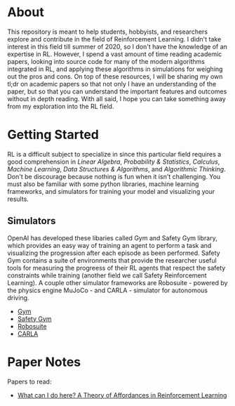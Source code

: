 # About
This repository is meant to help students, hobbyists, and researchers explore and contribute in the field of Reinforcement Learning. I didn't take interest in this field till summer of 2020, so I don't have the knowledge of an expertise in RL.  However, I spend a vast amount of time reading academic papers, looking into source code for many of the modern algorithms integrated in RL, and applying these algorithms in simulations for weighing out the pros and cons.  On top of these resources, I will be sharing my own tl;dr on academic papers so that not only I have an understanding of the paper, but so that you can understand the important features and outcomes without in depth reading.  With all said, I hope you can take something away from my exploration into the RL field.

# Getting Started 
RL is a difficult subject to specialize in since this particular field requires a good comprehension in *Linear Algebra*, *Probability & Statistics*, *Calculus*, *Machine Learning*, *Data Structures & Algorithms*, and *Algorithmic Thinking*. Don't be discourage because nothing is fun when it isn't challenging.  You must also be familiar with some python libraries, machine learning frameworks, and simulators for training your model and visualizing your results.  <br>

## Simulators 
OpenAI has developed these libaries called Gym and Safety Gym library, which provides an easy way of training an agent to perform a task and visualizing the progression after each episode as been performed.  Safety Gym contains a suite of environments that provide the researcher useful tools for measuring the progreess of their RL agents that respect the safety constraints while training (another field we call Safety Reinforcement Learning). A couple other simulator frameworks are Robosuite - powered by the physics engine MuJoCo - and CARLA - simulator for autonomous driving. <br>
* [Gym](https://github.com/openai/gym)
* [Safety Gym](https://openai.com/blog/safety-gym/)
* [Robosuite](https://robosuite.ai/)
* [CARLA](https://carla.org/)

# Paper Notes 

Papers to read: <br>
* [What can I do here? A Theory of Affordances in Reinforcement Learning](https://arxiv.org/pdf/2006.15085.pdf)
